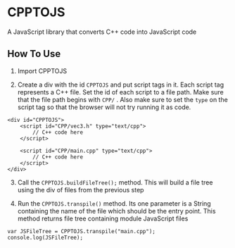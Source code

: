 # CPPTOJS
A JavaScript library that converts C++ code into JavaScript code

## How To Use
1) Import CPPTOJS

2) Create a div with the id `CPPTOJS` and put script tags in it. Each script tag represents a C++ file. Set the id of each script to a file path. Make sure that the file path begins with `CPP/` . Also make sure to set the `type` on the script tag so that the browser will not try running it as code.
```
<div id="CPPTOJS">
    <script id="CPP/vec3.h" type="text/cpp">
        // C++ code here
    </script>

    <script id="CPP/main.cpp" type="text/cpp">
        // C++ code here
    </script>
</div>
```

3) Call the `CPPTOJS.buildFileTree();` method. This will build a file tree using the div of files from the previous step

4) Run the `CPPTOJS.transpile()` method. Its one parameter is a String containing the name of the file which should be the entry point. This method returns file tree containing module JavaScript files
```
var JSFileTree = CPPTOJS.transpile("main.cpp");
console.log(JSFileTree);
```
